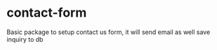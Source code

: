 # contact-form
Basic package to setup contact us form, it will send email as well save inquiry to db